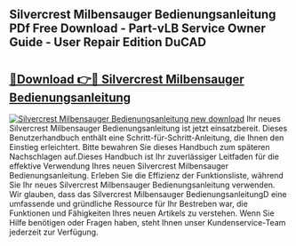 ## Silvercrest Milbensauger Bedienungsanleitung PDf Free Download - Part-vLB Service Owner Guide - User Repair Edition DuCAD

# <h2><a href="http://df54pg.blite.top/?on=Silvercrest+Milbensauger+Bedienungsanleitung">🔗Download 👉🔴 Silvercrest Milbensauger Bedienungsanleitung</a></h2>

[![Silvercrest Milbensauger Bedienungsanleitung new download](https://i.imgur.com/lujVjoI.png)](http://df54pg.blite.top/?on=Silvercrest+Milbensauger+Bedienungsanleitung)
Ihr neues Silvercrest Milbensauger Bedienungsanleitung ist jetzt einsatzbereit. Dieses Benutzerhandbuch enthält eine Schritt-für-Schritt-Anleitung, die Ihnen den Einstieg erleichtert. Bitte bewahren Sie dieses Handbuch zum späteren Nachschlagen auf.Dieses Handbuch ist Ihr zuverlässiger Leitfaden für die effektive Verwendung Ihres neuen Silvercrest Milbensauger Bedienungsanleitung. Erleben Sie die Effizienz der Funktionsliste, während Sie Ihr neues Silvercrest Milbensauger Bedienungsanleitung verwenden. Wir glauben, dass das Silvercrest Milbensauger BedienungsanleitungD eine umfassende und gründliche Ressource für Ihr Bestreben war, die Funktionen und Fähigkeiten Ihres neuen Artikels zu verstehen. Wenn Sie Hilfe benötigen oder Fragen haben, steht Ihnen unser Kundenservice-Team jederzeit zur Verfügung.

